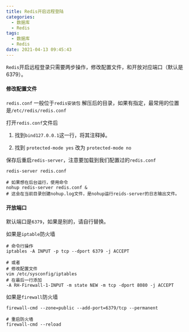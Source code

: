 ```yaml
---
title: Redis开启远程登陆
categories:
  - 数据库
  - Redis
tags:
  - 数据库
  - Redis
date: 2021-04-13 09:45:43
---
```


`Redis`开启远程登录只需要两步操作，修改配置文件，和开放对应端口（默认是6379）。

#### 修改配置文件

`redis.conf` 一般位于`redis安装包` 解压后的目录，如果有指定，最常用的位置是`/etc/redis/redis.conf`

打开`redis.conf`文件后

1. 找到`bind127.0.0.1`这一行，将其注释掉。

2. 找到 `protected-mode yes` 改为 `protected-mode no`

保存后重启`redis-server`，注意要加载到我们配置过的`redis.conf`

```shell
redis-server redis.conf

# 如果想在后台运行，使用命令
nohup redis-server redis.conf &
# 这会在当前目录创建nohup.log文件，是nohup运行reids-server的日志输出文件。
```

#### 开放端口

默认端口是`6379`，如果是别的，请自行替换。

如果是`iptable`防火墙

```shell
# 命令行操作
iptables -A INPUT -p tcp --dport 6379 -j ACCEPT

# 或者
# 修改配置文件
vim /etc/sysconfig/iptables
# 在最后一行添加
-A RH-Firewall-1-INPUT -m state NEW -m tcp -dport 8080 -j ACCEPT
```

如果是`firewall`防火墙

```shell
firewall-cmd --zone=public --add-port=6379/tcp --permanent

# 重启防火墙
firewall-cmd --reload
```

